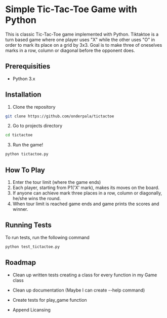 
# Simple Tic-Tac-Toe Game with Python

This is classic Tic-Tac-Toe game implemented with Python. Tiktaktoe is a turn based game where one player uses "X" while the other uses "O" in order to mark its place on a grid by 3x3. Goal is to make three of oneselves marks in a row, column or diagonal before the opponent does.

## Prerequisities

- Python 3.x
## Installation

1. Clone the repository
```bash
git clone https://github.com/onderpala/tictactoe
```
2. Go to projects directory
```bash
cd tictactoe
```
3. Run the game!
```bash
python tictactoe.py
```
## How To Play

1. Enter the tour limit (where the game ends)
2. Each player, starting from P1('X' mark), makes its moves on the board.
3. If anyone can achieve mark three places in a row, column or diagonally, he/she wins the round.
4. When tour limit is reached game ends and game prints the scores and winner.
## Running Tests

To run tests, run the following command

```bash
python test_tictactoe.py
```


## Roadmap

- Clean up written tests creating a class for every function in my Game class

- Clean up documentation (Maybe I can create --help command)

- Create tests for play_game function

- Append Licansing